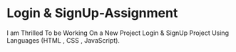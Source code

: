 # Login & SignUp-Assignment
 I am Thrilled To be Working On a New Project Login & SignUp Project Using Languages (HTML , CSS , JavaScript).
